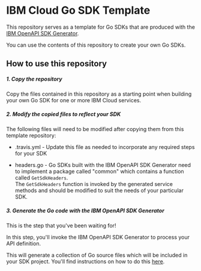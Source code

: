 # IBM Cloud Go SDK Template
This repository serves as a template for Go SDKs that are produced with the
[IBM OpenAPI SDK Generator](https://github.ibm.com/CloudEngineering/openapi-sdkgen).

You can use the contents of this repository to create your own Go SDKs.

## How to use this repository

##### 1. Copy the repository
Copy the files contained in this repository as a starting point when building your own Go SDK
for one or more IBM Cloud services.

##### 2. Modify the copied files to reflect your SDK
The following files will need to be modified after copying them from this template repository:
* .travis.yml - Update this file as needed to incorporate any required steps for your SDK


* headers.go - Go SDKs built with the IBM OpenAPI SDK Generator
need to implement a package called "common" which contains a function called `GetSdkHeaders`.  
The `GetSdkHeaders` function is invoked by the generated service methods and should be modified to suit the
needs of your particular SDK.

##### 3. Generate the Go code with the IBM OpenAPI SDK Generator
This is the step that you've been waiting for!

In this step, you'll invoke the IBM OpenAPI SDK Generator to process your API definition.

This will generate a collection of Go source files which will be included in your SDK project.
You'll find instructions on how to do this [here](https://github.ibm.com/CloudEngineering/openapi-sdkgen/wiki).